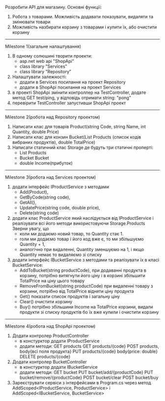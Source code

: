 Розробити API для магазину. Основні функції:
1) Робота з товарами. Можливість додавати показувати, видаляти та змінювати товари
2) Можливість назбирати корзину з товарами і купити їх, або очистити корзину
----------------------------------------------------------------------------------------------------------------------------
Milestone 1(загальне налаштування)
1) В одному солюшині творити проекти:
	- asp.net web api "ShopApi"
	- class library "Services"
	- class library "Repository"
2) Налаштувати залежності:
	- додати в Services посилання на проект Repository
	- додати в ShopApi посилання на проект Services
3) в проекті ShopApi змінити контроллер на TestController, додате метод GET test/ping, у відповідь отримати string: "pong"
4) перевірити TestController запустивши ShopApi проект
----------------------------------------------------------------------------------------------------------------------------
Milestone 2(робота над Repository проектом)
1) Написати клас для товарів Product(string Code, string Name, int Quantity, double Price)
2) Написати клас для конзин Bucket(List<string> Products (список кодів вибраних продуктів), double TotalPrice)
3) Написати статичний клас Storage де будуть три статичні проперті: 
	- List<Product> Products
	- Bucket Bucket
	- double Income(прибуток)
----------------------------------------------------------------------------------------------------------------------------
Milestone 3(робота над Services проектом)
1) додати інтерфейс IProductService з методами 
	- Add(Product), 
	- GetByCode(string code), 
	- GetAll(), 
	- UpdatePrice(string code, double price), 
	- Delete(string code)
2) додати клас ProductService який наслідується від IProductService і реалізувати всі його методи використовуючи Storage.Products
Зверни увагу, що 
	- коли ми додаємо новий товар, то Quantity стає 1. 
	- rоли ми додаємо товар і його код вже є, то ми збільшуємо Quantity + 1, 
	- аналогічно при видаленні, Quantity зменшуємо на 1, і якщо Quantity немає то видаляємо зі списку
3) додати інтерфейс IBucketService з методами та реалізувати їх в класі BucketService:
	- AddToBucket(string productCode), при додаванні продукта в корзину, потрібно витягнути його ціну 
		і в корзині збільшити TotalPrice на ціну цього товару
	- RemoveFromBucket(string productCode) при видаленні товару з корзини, потрібно від TotalPrice відняти ціну продукта
	- Get() показати список продуктів і загальну ціну 
	- Clear() очистити корзину
	- Buy() потрібно збільшини Income на TotalPrice корзини, видали продукти зі списку продуктів бо їх вже купили і очистити корзину
----------------------------------------------------------------------------------------------------------------------------
Milestone 4(робота над ShopApi проектом)
1) Додати контролер ProductController
	- в констурктор додати IProductService
	- додати методи: 
		GET products
		GET products/{code}
		POST products, body{всі поля продукта}
		PUT products/{code} body{price: double}
		DELETE products/{code}
2) Додати контролер BucketController
	- в констурктор додати IBucketService	
	- додати методи:
		GET bucket 
		PUT bucket/add/{productCode}
		PUT bucket/remove/{productCode}
		POST bucket/clear
		POST bucket/buy
3) Зареєструвати сервіси з інтерфейсами в Program.cs через метод AddScoped<IProductService, ProductService> i AddScoped<IBucketService, BucketService>
